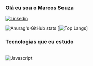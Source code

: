 ### Olá eu sou o Marcos Souza

[![Linkedin](https://img.shields.io/badge/LinkedIn-0077B5?style=for-the-badge&logo=linkedin&logoColor=white)](https://www.linkedin.com/in/marcos-souza-a298a9209/)

![Anurag's GitHub stats](https://github-readme-stats.vercel.app/api?username=marcos2872&show_icons=true&theme=dark)
[![Top Langs](https://github-readme-stats.vercel.app/api/top-langs/?username=marcos2872&show_icons=true&theme=dark)]


### Tecnologias que eu estudo

<div style="display: inline_block"><br/>
 <img align="center" alt="Javascript" src="https://img.shields.io/badge/JavaScript-F7DF1E?style=for-the-badge&logo=javascript&logoColor=black">


